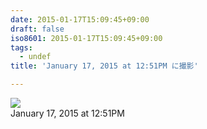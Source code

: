 ```yaml
---
date: 2015-01-17T15:09:45+09:00
draft: false
iso8601: 2015-01-17T15:09:45+09:00
tags:
  - undef
title: 'January 17, 2015 at 12:51PM に撮影'

---
```


<div><img src='https://locker.ifttt.com/f/4f21fb33-da37-4344-9648-56c230bd65e4' style='max-width:600px;' /><br/><div>January 17, 2015 at 12:51PM</div></div>
    	
